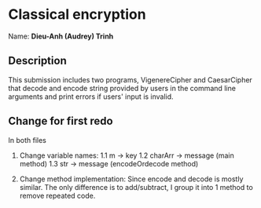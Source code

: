 # Classical encryption

Name: **Dieu-Anh (Audrey) Trinh**

## Description
This submission includes two programs, VigenereCipher and CaesarCipher that decode and encode string provided by users in the command line arguments and print errors if users' input is invalid.

## Change for first redo
In both files
1. Change variable names:
   1.1 m -> key
   1.2 charArr -> message (main method)
   1.3 str -> message (encodeOrdecode method)

2. Change method implementation:
Since encode and decode is mostly similar. The only difference is to add/subtract, I group it into 1 method to remove repeated code.

